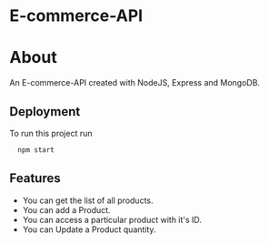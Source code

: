 
# E-commerce-API
# About

An E-commerce-API created with NodeJS, Express and MongoDB. 


## Deployment

To run this project run

```bash
  npm start
```
 

## Features

- You can get the list of all products.
- You can add a Product.
- You can access a particular product with it's ID.
- You can Update a Product quantity.

